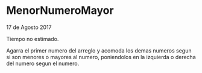 # MenorNumeroMayor
17 de Agosto 2017

Tiempo no estimado.

Agarra el primer numero del arreglo y acomoda los demas numeros segun si son menores o mayores al numero, poniendolos en la izquierda o derecha del numero segun el numero.
